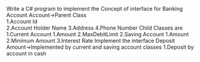 Write a C# program to implement the Concept of interface for Banking Account
Account->Parent Class  
1.Account Id	
2.Account Holder Name
3.Address
4.Phone Number
Child Classes are
1.Current Account
1.Amount
2.MaxDebitLimit
2.Saving Account
1.Amount
2.Minimum Amount
3.Interest Rate
Implement the interface 
Deposit Amount->Implemented by current and saving account classes
1.Deposit by account in cash
